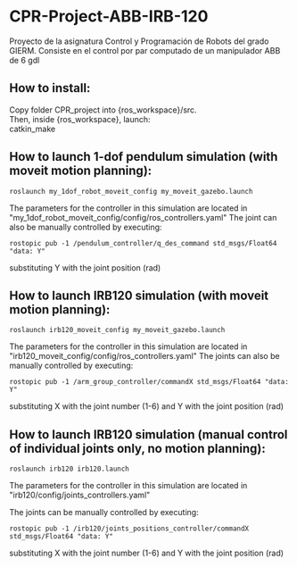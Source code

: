 # CPR-Project-ABB-IRB-120

Proyecto de la asignatura Control y Programación de Robots del grado GIERM. Consiste en el control por par computado de un manipulador ABB de 6 gdl

## How to install:

Copy folder CPR_project into {ros_workspace}/src.  
Then, inside {ros_workspace}, launch:  
    catkin_make

## How to launch 1-dof pendulum simulation (with moveit motion planning):

	roslaunch my_1dof_robot_moveit_config my_moveit_gazebo.launch  
The parameters for the controller in this simulation are located in "my_1dof_robot_moveit_config/config/ros_controllers.yaml"
The joint can also be manually controlled by executing:  

	rostopic pub -1 /pendulum_controller/q_des_command std_msgs/Float64 "data: Y"

substituting Y with the joint position (rad)

## How to launch IRB120 simulation (with moveit motion planning):

	roslaunch irb120_moveit_config my_moveit_gazebo.launch  
The parameters for the controller in this simulation are located in "irb120_moveit_config/config/ros_controllers.yaml"
The joints can also be manually controlled by executing:  

	rostopic pub -1 /arm_group_controller/commandX std_msgs/Float64 "data: Y"

substituting X with the joint number (1-6) and Y with the joint position (rad)

## How to launch IRB120 simulation (manual control of individual joints only, no motion planning):

	roslaunch irb120 irb120.launch
The parameters for the controller in this simulation are located in "irb120/config/joints_controllers.yaml"  

The joints can be manually controlled by executing:  

	rostopic pub -1 /irb120/joints_positions_controller/commandX std_msgs/Float64 "data: Y"

substituting X with the joint number (1-6) and Y with the joint position (rad)
